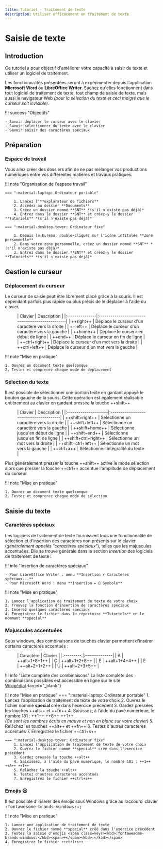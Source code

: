 ```yaml
---
title: Tutoriel - Traitement de texte
description: Utiliser efficacement un traitement de texte 
---
```


# Saisie de texte

## Introduction

Ce tutoriel a pour objectif d'améliorer votre capacité à saisir du texte et utiliser un logiciel de traitement.

Les fonctionnalités présentées seront à expérimenter depuis l'application **Microsoft Word** ou **LibreOffice Writer**.
Sachez qu'elles fonctionnent dans tout logiciel de traitement de texte, tout champ de saisie de texte, mais aussi le
navigateur Web *(pour la sélection du texte et ceci malgré que le curseur soit invisible)*.

!!! success "Objectifs"

    - Savoir déplacer le curseur avec le clavier
    - Savoir sélectionner du texte avec le clavier
    - Savoir saisir des caractères spéciaux

## Préparation

### Espace de travail

Vous allez créer des dossiers afin de ne pas mélanger vos productions numériques entre vos différentes matières et
travaux pratiques.

!!! note "Organisation de l'espace travail"

    === ":material-laptop: Ordinateur portable"

        1. Lancez l'**explorateur de fichiers**
        2. Accédez au dossier **Documents**
        3. Créez un dossier nommé **SNT** *(s'il n'existe pas déjà)*
        4. Entrez dans le dossier **SNT** et créez-y le dossier **Tutoriels** *(s'il n'existe pas déjà)*

    === ":material-desktop-tower: Ordinateur fixe"

        1. Depuis le bureau, double-cliquez sur l'icône intitulée **Zone personnelle**
        2. Dans votre zone personnelle, créez un dossier nommé **SNT** *(s'il n'existe pas déjà)*
        3. Entrez dans le dossier **SNT** et créez-y le dossier **Tutoriels** *(s'il n'existe pas déjà)*

## Gestion le curseur

### Déplacement du curseur

Le curseur de saisie peut être librement placé grâce à la souris.
Il est cependant parfois plus rapide ou plus précis de le déplacer à l'aide du clavier.

<figure markdown>
| Clavier        | Description                                      |
|:---------------|:-------------------------------------------------|
| ++right++      | Déplace le curseur d'un caractère vers la droite |
| ++left++       | Déplace le curseur d'un caractère vers la gauche |
| ++home++       | Déplace le curseur en début de ligne             |
| ++end++        | Déplace le curseur en fin de ligne               |
| ++ctrl+right++ | Déplace le curseur d'un mot vers la droite       |
| ++ctrl+left++  | Déplace le curseur d'un mot vers la gauche       |
</figure>

!!! note "Mise en pratique"

    1. Ouvrez un document texte quelconque
    2. Testez et comprenez chaque mode de déplacement

### Sélection du texte

Il est possible de sélectionner une portion texte en gardant appuyé le bouton gauche de la souris.
Cette opération est également réalisable entièrement au clavier en gardant pressée la touche ++shift++

<figure markdown>
| Clavier              | Description                             |
|:---------------------|:----------------------------------------|
| ++shift+right++      | Sélectionne un caractère vers la droite |
| ++shift+left++       | Sélectionne un caractère vers la gauche |
| ++shift+home++       | Sélectionne jusqu'en début de ligne     |
| ++shift+end++        | Sélectionne jusqu'en fin de ligne       |
| ++shift+ctrl+right++ | Sélectionne un mot vers la droite       |
| ++shift+ctrl+left++  | Sélectionne un mot vers la gauche       |
| ++ctrl+a++           | Sélectionne l'intégralité du texte      |
</figure>

Plus généralement presser la touche ++shift++ active le mode sélection alors que presser la
touche ++ctrl++ accentue l'amplitude de déplacement du curseur.

!!! note "Mise en pratique"

    1. Ouvrez un document texte quelconque
    2. Testez et comprenez chaque mode de sélection

## Saisie du texte

### Caractères spéciaux

Les logiciels de traitement de texte fournissent tous une fonctionnalité de sélection et d'insertion des caractères non
présents sur le clavier (*généralement appelés "caractères spéciaux"*), telles que les majuscules accentuées.
Elle se trouve générale dans la section *Insertion* des logiciels de traitement de texte :

!!! info "Insertion de caractères spéciaux"

    - Pour LibreOffice Writer : menu **Insertion ▸ Caractères spéciaux...**
    - Pour Microsoft Word : menu **Insertion ▸ Ω Symbole**

!!! note "Mise en pratique"

    1. Lancez l'application de traitement de texte de votre choix
    2. Trouvez la fonction d'insertion de caractères spéciaux
    3. Insérez quelques caractères spéciaux
    4. Enregistrez le fichier dans le répertoire **Tutoriels** en le nommant **special**

### Majuscules accentuées

Sous windows, des combinaisons de touches clavier permettent d'insérer certains caractères accentués :

<figure markdown>
| Caractère | Clavier       |
|:---------:|:--------------|
|     À     | ++alt+1+8+1++ |
|     Ç     | ++alt+1+2+8++ |
|     É     | ++alt+1+4+4++ |
|     È     | ++alt+2+1+2++ |
|     Ù     | ++alt+2+3+5++ |
</figure>

!!! info "Liste complète des combinaisons"
    La liste complète des combinaisons possibles est accessible en ligne sur le
    site [Wikipédia](https://fr.wikipedia.org/wiki/Combinaisons_de_touche_Alt){:target="_blank"}


!!! note "Mise en pratique"
    === ":material-laptop: Ordinateur portable"
        1. Lancez l'application de traitement de texte de votre choix
        2. Ouvrez le fichier nommé **special** créé dans l'exercice précédent
        3. Gardez pressées les touches ++alt++ et ++fn++
        4. Saisissez, à l'aide du pavé numérique, le nombre 181 : ++1++ ++8++ ++1++ <br>
           *(Ce sont les nombres écrits en mauve et non en blanc sur votre clavier)*
        5. Relâchez les touches ++alt++ et ++fn++
        6. Testez d'autres caractères accentués
        7. Enregistrez le fichier ++ctrl+s++

    === ":material-desktop-tower: Ordinateur fixe"
        1. Lancez l'application de traitement de texte de votre choix
        2. Ouvrez le fichier nommé **special** créé dans l'exercice précédent
        3. Gardez pressée la touche ++alt++
        4. Saisissez, à l'aide du pavé numérique, le nombre 181 : ++1++ ++8++ ++1++
        5. Relâchez la touche ++alt++
        6. Testez d'autres caractères accentués
        7. Enregistrez le fichier ++ctrl+s++

### Emojis :smiley:

Il est possible d'insérer des émojis sous Windows grâce au raccourci clavier <span class=keys><kbd>:fontawesome-brands-windows:</kbd><span>+</span><kbd>;</kbd></span>

!!! note "Mise en pratique"

    1. Lancez une application de traitement de texte
    2. Ouvrez le fichier nommé **special** créé dans l'exercice précédent
    3. Testez la saisie d'émojis <span class=keys><kbd>:fontawesome-brands-windows:</kbd><span>+</span><kbd>;</kbd></span>
    4. Enregistrez le fichier ++ctrl+s++
